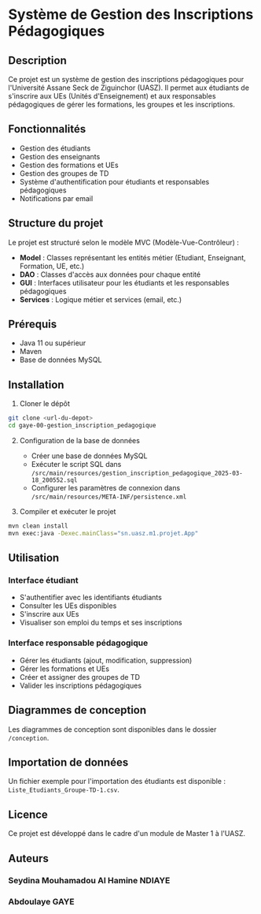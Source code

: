# Système de Gestion des Inscriptions Pédagogiques

## Description

Ce projet est un système de gestion des inscriptions pédagogiques pour l'Université Assane Seck de Ziguinchor (UASZ). Il permet aux étudiants de s'inscrire aux UEs (Unités d'Enseignement) et aux responsables pédagogiques de gérer les formations, les groupes et les inscriptions.

## Fonctionnalités

- Gestion des étudiants
- Gestion des enseignants
- Gestion des formations et UEs
- Gestion des groupes de TD
- Système d'authentification pour étudiants et responsables pédagogiques
- Notifications par email

## Structure du projet

Le projet est structuré selon le modèle MVC (Modèle-Vue-Contrôleur) :

- **Model** : Classes représentant les entités métier (Etudiant, Enseignant, Formation, UE, etc.)
- **DAO** : Classes d'accès aux données pour chaque entité
- **GUI** : Interfaces utilisateur pour les étudiants et les responsables pédagogiques
- **Services** : Logique métier et services (email, etc.)

## Prérequis

- Java 11 ou supérieur
- Maven
- Base de données MySQL

## Installation

1. Cloner le dépôt

```bash
git clone <url-du-depot>
cd gaye-00-gestion_inscription_pedagogique
```

2. Configuration de la base de données

   - Créer une base de données MySQL
   - Exécuter le script SQL dans `/src/main/resources/gestion_inscription_pedagogique_2025-03-18_200552.sql`
   - Configurer les paramètres de connexion dans `/src/main/resources/META-INF/persistence.xml`

3. Compiler et exécuter le projet

```bash
mvn clean install
mvn exec:java -Dexec.mainClass="sn.uasz.m1.projet.App"
```

## Utilisation

### Interface étudiant

- S'authentifier avec les identifiants étudiants
- Consulter les UEs disponibles
- S'inscrire aux UEs
- Visualiser son emploi du temps et ses inscriptions

### Interface responsable pédagogique

- Gérer les étudiants (ajout, modification, suppression)
- Gérer les formations et UEs
- Créer et assigner des groupes de TD
- Valider les inscriptions pédagogiques

## Diagrammes de conception

Les diagrammes de conception sont disponibles dans le dossier `/conception`.

## Importation de données

Un fichier exemple pour l'importation des étudiants est disponible : `Liste_Etudiants_Groupe-TD-1.csv`.

## Licence

Ce projet est développé dans le cadre d'un module de Master 1 à l'UASZ.

## Auteurs

### Seydina Mouhamadou Al Hamine NDIAYE

### Abdoulaye GAYE
